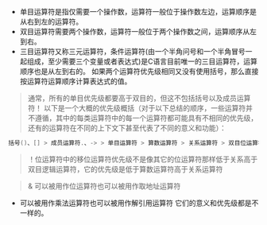  + 单目运算符是指仅需要一个操作数，运算符一般位于操作数左边，运算顺序是从右到左的运算符。
 + 双目运算符需要两个操作数，运算符一般位于两个操作数之间，运算顺序从左到右。
 + 三目运算符又称三元运算符，条件运算符(由一个半角问号和一个半角冒号一起组成，至少需要三个变量或者表达式)是C语言目前唯一的三目运算符，运算顺序也是从左到右的。
如果两个运算符优先级相同又没有使用括号，那么直接按运算符运算顺序计算表达式的值。

> 通常，所有的单目优先级都要高于双目的，但这不包括括号以及成员运算符！
以下是一个大概的优先级概括（对于以下总结的顺序，一些运算符并不遵循，其中的每类运算符中的每一个运算符都可能具有不相同的优先级，还有的运算符在不同的上下文下甚至代表了不同的意义和功能）：
```c
括号()、[] > 成员运算符.、-> > 单目运算符 > 算数运算符 > 关系运算符 > 双目位运算符 > 双目逻辑运算符 > 条件运算符 > 赋值运算符 > 逗号运算符
```

> ！位运算符中的移位运算符优先级不是像其它的位运算符那样低于关系高于双目逻辑运算符，它的优先级是低于算数运算符高于关系运算符

> & 可以被用作位运算符也可以被用作取地址运算符
* 可以被用作乘法运算符也可以被用作解引用运算符
它们的意义和优先级都是不一样的。
